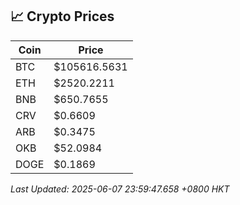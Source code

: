 ## 📈 Crypto Prices

| Coin | Price |
| ---- | ----- |
| BTC | $105616.5631 |
| ETH | $2520.2211 |
| BNB | $650.7655 |
| CRV | $0.6609 |
| ARB | $0.3475 |
| OKB | $52.0984 |
| DOGE | $0.1869 |

_Last Updated: 2025-06-07 23:59:47.658 +0800 HKT_